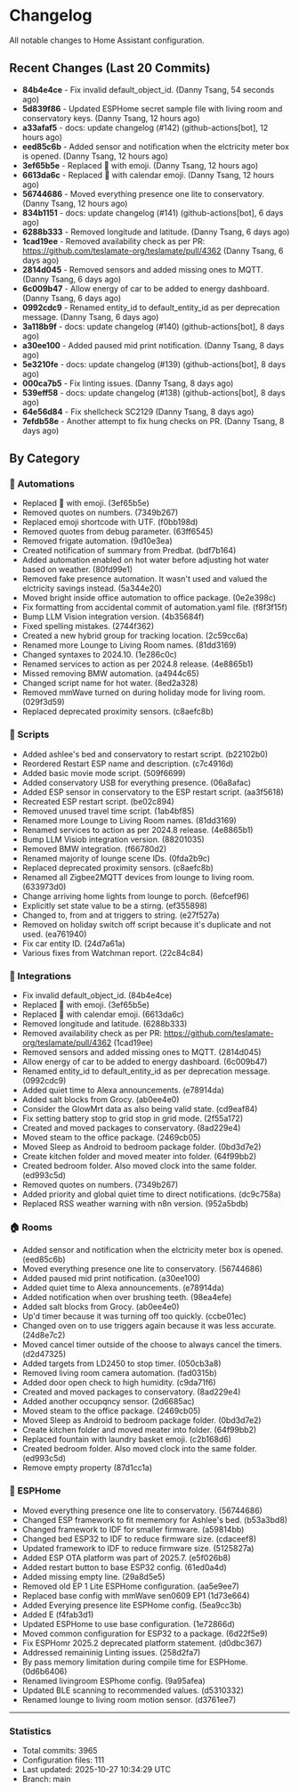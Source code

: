 # Changelog

All notable changes to Home Assistant configuration.

## Recent Changes (Last 20 Commits)
- **84b4e4ce** - Fix invalid default_object_id. (Danny Tsang, 54 seconds ago)
- **5d839f86** - Updated ESPHome secret sample file with living room and conservatory keys. (Danny Tsang, 12 hours ago)
- **a33afaf5** - docs: update changelog (#142) (github-actions[bot], 12 hours ago)
- **eed85c6b** - Added sensor and notification when the elctricity meter box is opened. (Danny Tsang, 12 hours ago)
- **3ef65b5e** - Replaced :battery: with emoji. (Danny Tsang, 12 hours ago)
- **6613da6c** - Replaced :date: with calendar emoji. (Danny Tsang, 12 hours ago)
- **56744686** - Moved everything presence one lite to conservatory. (Danny Tsang, 12 hours ago)
- **834b1151** - docs: update changelog (#141) (github-actions[bot], 6 days ago)
- **6288b333** - Removed longitude and latitude. (Danny Tsang, 6 days ago)
- **1cad19ee** - Removed availability check as per PR: https://github.com/teslamate-org/teslamate/pull/4362 (Danny Tsang, 6 days ago)
- **2814d045** - Removed sensors and added missing ones to MQTT. (Danny Tsang, 6 days ago)
- **6c009b47** - Allow energy of car to be added to energy dashboard. (Danny Tsang, 6 days ago)
- **0992cdc9** - Renamed entity_id to default_entity_id as per deprecation message. (Danny Tsang, 6 days ago)
- **3a118b9f** - docs: update changelog (#140) (github-actions[bot], 8 days ago)
- **a30ee100** - Added paused mid print notification. (Danny Tsang, 8 days ago)
- **5e3210fe** - docs: update changelog (#139) (github-actions[bot], 8 days ago)
- **000ca7b5** - Fix linting issues. (Danny Tsang, 8 days ago)
- **539eff58** - docs: update changelog (#138) (github-actions[bot], 8 days ago)
- **64e56d84** - Fix shellcheck SC2129 (Danny Tsang, 8 days ago)
- **7efdb58e** - Another attempt to fix hung checks on PR. (Danny Tsang, 8 days ago)

## By Category

### 🤖 Automations
- Replaced :battery: with emoji. (3ef65b5e)
- Removed quotes on numbers. (7349b267)
- Replaced emoji shortcode with UTF. (f0bb198d)
- Removed quotes from debug parameter. (63ff6545)
- Removed frigate automation. (9d10e3ea)
- Created notification of summary from Predbat. (bdf7b164)
- Added automation enabled on hot water before adjusting hot water based on weather. (80fd99e1)
- Removed fake presence automation. It wasn't used and valued the elctricity savings instead. (5a344e20)
- Moved bright inside office automation to office package. (0e2e398c)
- Fix formatting from accidental commit of automation.yaml file. (f8f3f15f)
- Bump LLM Vision integration version. (4b35684f)
- Fixed spelling mistakes. (2744f362)
- Created a new hybrid group for tracking location. (2c59cc6a)
- Renamed more Lounge to Living Room names. (81dd3169)
- Changed syntaxes to 2024.10. (1e286c0c)
- Renamed services to action as per 2024.8 release. (4e8865b1)
- Missed removing BMW automation. (a4944c65)
- Changed script name for hot water. (8ed2a328)
- Removed mmWave turned on during holiday mode for living room. (029f3d59)
- Replaced deprecated proximity sensors. (c8aefc8b)
### 📜 Scripts
- Added ashlee's bed and conservatory to restart script. (b22102b0)
- Reordered Restart ESP name and description. (c7c4916d)
- Added basic movie mode script. (509f6699)
- Added conservatory USB for everything presence. (06a8afac)
- Added ESP sensor in conservatory to the ESP restart script. (aa3f5618)
- Recreated ESP restart script. (be02c894)
- Removed unused travel time script. (1ab4bf85)
- Renamed more Lounge to Living Room names. (81dd3169)
- Renamed services to action as per 2024.8 release. (4e8865b1)
- Bump LLM Visiob integration version. (88201035)
- Removed BMW integration. (f66780d2)
- Renamed majority of lounge scene IDs. (0fda2b9c)
- Replaced deprecated proximity sensors. (c8aefc8b)
- Renamed all Zigbee2MQTT devices from lounge to living room. (633973d0)
- Change arriving home lights from lounge to porch. (6efcef96)
- Explicitly set state value to be a stirng. (ef355898)
- Changed to, from and at triggers to string. (e27f527a)
- Removed on holiday switch off script because it's duplicate and not used. (ea761940)
- Fix car entity ID. (24d7a61a)
- Various fixes from Watchman report. (22c84c84)
### 🔌 Integrations
- Fix invalid default_object_id. (84b4e4ce)
- Replaced :battery: with emoji. (3ef65b5e)
- Replaced :date: with calendar emoji. (6613da6c)
- Removed longitude and latitude. (6288b333)
- Removed availability check as per PR: https://github.com/teslamate-org/teslamate/pull/4362 (1cad19ee)
- Removed sensors and added missing ones to MQTT. (2814d045)
- Allow energy of car to be added to energy dashboard. (6c009b47)
- Renamed entity_id to default_entity_id as per deprecation message. (0992cdc9)
- Added quiet time to Alexa announcements. (e78914da)
- Added salt blocks from Grocy. (ab0ee4e0)
- Consider the GlowMrt data as also being valid state. (cd9eaf84)
- Fix setting battery stop to grid stop in grid mode. (2f55a172)
- Created and moved packages to conservatory. (8ad229e4)
- Moved steam to the office package. (2469cb05)
- Moved Sleep as Android to bedroom package folder. (0bd3d7e2)
- Create kitchen folder and moved meater into folder. (64f99bb2)
- Created bedroom folder. Also moved clock into the same folder. (ed993c5d)
- Removed quotes on numbers. (7349b267)
- Added priority and global quiet time to direct notifications. (dc9c758a)
- Replaced RSS weather warning with n8n version. (952a5bdb)
### 🏠 Rooms
- Added sensor and notification when the elctricity meter box is opened. (eed85c6b)
- Moved everything presence one lite to conservatory. (56744686)
- Added paused mid print notification. (a30ee100)
- Added quiet time to Alexa announcements. (e78914da)
- Added notification when over brushing teeth. (98ea4efe)
- Added salt blocks from Grocy. (ab0ee4e0)
- Up'd timer because it was turning off too quickly. (ccbe01ec)
- Changed oven on to use triggers again because it was less accurate. (24d8e7c2)
- Moved cancel timer outside of the choose to always cancel the timers. (d2d47325)
- Added targets from LD2450 to stop timer. (050cb3a8)
- Removed living room camera automation. (fad0315b)
- Added door open check to high humidity. (c9da71f6)
- Created and moved packages to conservatory. (8ad229e4)
- Added another occupqncy sensor. (2d6685ac)
- Moved steam to the office package. (2469cb05)
- Moved Sleep as Android to bedroom package folder. (0bd3d7e2)
- Create kitchen folder and moved meater into folder. (64f99bb2)
- Replaced fountain with laundry basket emoji. (c2b168d6)
- Created bedroom folder. Also moved clock into the same folder. (ed993c5d)
- Remove empty property (87d1cc1a)
### 🔧 ESPHome
- Moved everything presence one lite to conservatory. (56744686)
- Changed ESP framework to fit mememory for Ashlee's bed. (b53a3bd8)
- Changed framework to IDF for smaller firmware. (a59814bb)
- Changed bed ESP32 to IDF to reduce firmware size. (cdaceef8)
- Updated framework to IDF to reduce firmware size. (5125827a)
- Added ESP OTA platform was part of 2025.7. (e5f026b8)
- Added restart button to base ESP32 config. (61ed0a4d)
- Added missing empty line. (29a8d5e5)
- Removed old EP 1 Lite ESPHome configuration. (aa5e9ee7)
- Replaced base config with mmWave sen0609 EP1 (1d73e664)
- Added Everying presence lite ESPHome config. (5ea9cc3b)
- Added E (f4fab3d1)
- Updated ESPHome to use base configuration. (1e72866d)
- Moved common configuration for ESP32 to a package. (6d22f5e9)
- Fix ESPHomr 2025.2 deprecated platform statement. (d0dbc367)
- Addressed remaininig Linting issues. (258d2fa7)
- By pass memory limitation during compile time for ESPHome. (0d6b6406)
- Renamed livingroom ESPhome config. (9a95afea)
- Updated BLE scanning to recommended values. (d5310332)
- Renamed lounge to living room motion sensor. (d3761ee7)

---

### Statistics

- Total commits: 3965
- Configuration files: 111
- Last updated: 2025-10-27 10:34:29 UTC
- Branch: main

